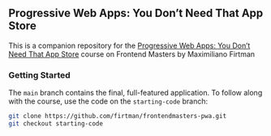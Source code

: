 ## Progressive Web Apps: You Don’t Need That App Store

This is a companion repository for the [Progressive Web Apps: You Don’t Need That App Store](https://frontendmasters.com/courses/pwas-v2/) course on Frontend Masters by Maximiliano Firtman

### Getting Started

The `main` branch contains the final, full-featured application. To follow along with the course, use the code on the `starting-code` branch:

```bash
git clone https://github.com/firtman/frontendmasters-pwa.git
git checkout starting-code
```

